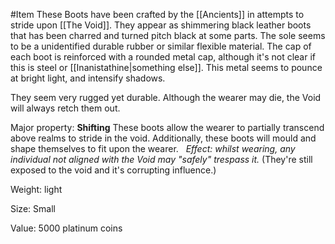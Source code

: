 #Item 
These Boots have been crafted by the [[Ancients]] in attempts to stride upon [[The Void]].
They appear as shimmering black leather boots that has been charred and turned pitch black at some parts.
The sole seems to be a unidentified durable rubber or similar flexible material. The cap of each boot is reinforced with a rounded metal cap, although it's not clear if this is steel or [[Inanistathine|something else]].
This metal seems to pounce at bright light, and intensify shadows.

They seem very rugged yet durable. 
Although the wearer may die, the Void will always retch them out.

Major property: **Shifting** 
These boots allow the wearer to partially transcend above realms to stride in the void. 
Additionally, these boots will mould and shape themselves to fit upon the wearer.
 
*Effect: whilst wearing, any individual not aligned with the Void may "safely" trespass it.*
(They're still exposed to the void and it's corrupting influence.)

Weight: light

Size: Small

Value: 5000 platinum coins
